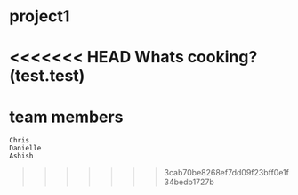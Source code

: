 # project1

<<<<<<< HEAD
Whats cooking? (test.test)
=======
# team members
    Chris
    Danielle
    Ashish
>>>>>>> 3cab70be8268ef7dd09f23bff0e1f34bedb1727b
